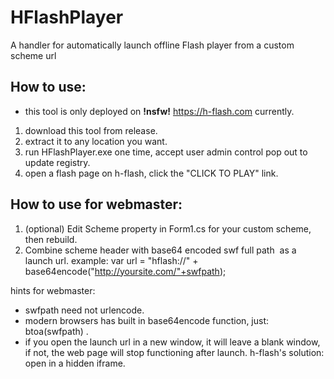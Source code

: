 # HFlashPlayer

A handler for automatically launch offline Flash player from a custom scheme url


## How to use:

* this tool is only deployed on __!nsfw!__ https://h-flash.com currently.

1. download this tool from release.
2. extract it to any location you want.
3. run HFlashPlayer.exe one time, accept user admin control pop out to update registry.
4. open a flash page on h-flash, click the "CLICK TO PLAY" link.


## How to use for webmaster:

1. (optional) Edit Scheme property in Form1.cs for your custom scheme, then rebuild.
2. Combine scheme header with base64 encoded swf full path  as a launch url.
example: var url = "hflash://" + base64encode("http://yoursite.com/"+swfpath);

hints for webmaster:
* swfpath need not urlencode.
* modern browsers has built in base64encode function, just: btoa(swfpath) .
* if you open the launch url in a new window, it will leave a blank window, if not, the web page will stop functioning after launch. h-flash's solution: open in a hidden iframe.
